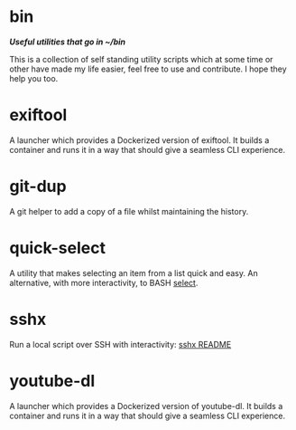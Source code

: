 bin  <!-- omit in toc -->
===

***Useful utilities that go in ~/bin***

This is a collection of self standing utility scripts which at some time or other have made my life easier, feel free to use and contribute. I hope they help you too.

# exiftool
A launcher which provides a Dockerized version of exiftool. It builds a container and runs it in a way that should give a seamless CLI experience.

# git-dup
A git helper to add a copy of a file whilst maintaining the history.

# quick-select
A utility that makes selecting an item from a list quick and easy. An alternative, with more interactivity, to BASH [select](https://tldp.org/LDP/Bash-Beginners-Guide/html/sect_09_06.html).

# sshx
Run a local script over SSH with interactivity: [sshx README](./sshx-README.md)

# youtube-dl
A launcher which provides a Dockerized version of youtube-dl. It builds a container and runs it in a way that should give a seamless CLI experience.
